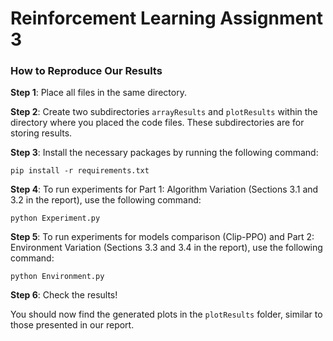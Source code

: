 # Reinforcement Learning Assignment 3

### How to Reproduce Our Results

**Step 1**: Place all files in the same directory.

**Step 2**: Create two subdirectories `arrayResults` and `plotResults` within the directory where you placed the code files. These subdirectories are for storing results.

**Step 3**: Install the necessary packages by running the following command:

```
pip install -r requirements.txt
```

**Step 4**: To run experiments for Part 1: Algorithm Variation (Sections 3.1 and 3.2 in the report), use the following command:

```
python Experiment.py
```

**Step 5**: To run experiments for models comparison (Clip-PPO) and Part 2: Environment Variation (Sections 3.3 and 3.4 in the report), use the following command:

```
python Environment.py
```

**Step 6**: Check the results!

You should now find the generated plots in the `plotResults` folder, similar to those presented in our report.

